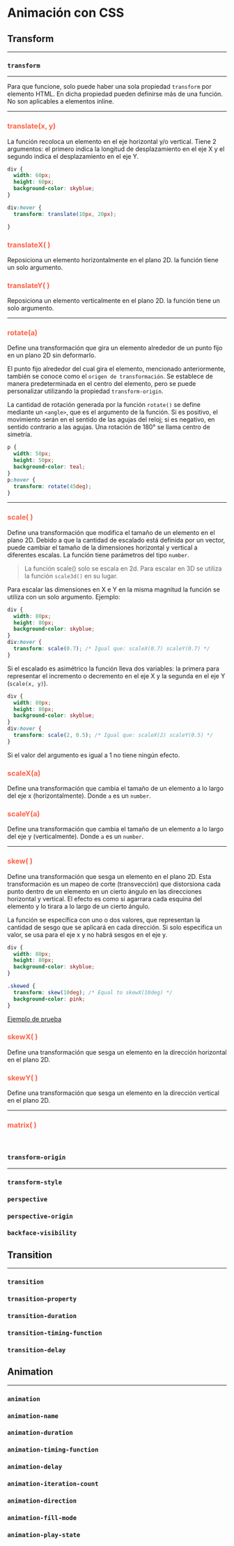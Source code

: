 # Animación con CSS

## Transform

---

### `transform`

---

Para que funcione, solo puede haber una sola propiedad `transform` por elemento HTML. En dicha propiedad pueden definirse más de una función. No son aplicables a elementos inline.

---

### <span style="color: tomato"> translate(x, y)

La función recoloca un elemento en el eje horizontal y/o vertical. Tiene 2 argumentos: el primero indica la longitud de desplazamiento en el eje X y el segundo indica el desplazamiento en el eje Y.

```css
div {
  width: 60px;
  height: 60px;
  background-color: skyblue;
}

div:hover {
  transform: translate(10px, 20px);

}
```

### <span style="color: tomato"> translateX( )

Reposiciona un elemento horizontalmente en el plano 2D. la función tiene un solo argumento.

### <span style="color: tomato"> translateY( )

Reposiciona un elemento verticalmente en el plano 2D. la función tiene un solo argumento.

---

### <span style="color: tomato"> rotate(a)

Define una transformación que gira un elemento alrededor de un punto fijo en un plano 2D sin deformarlo.

El punto fijo alrededor del cual gira el elemento, mencionado anteriormente, también se conoce como el `origen de transformación`. Se establece de manera predeterminada en el centro del elemento, pero se puede personalizar utilizando la propiedad `transform-origin`.

La cantidad de rotación generada por la función `rotate()` se define mediante un `<angle>`, que es el argumento de la función. Si es positivo, el movimiento serán en el sentido de las agujas del reloj; si es negativo, en sentido contrario a las agujas. Una rotación de 180° se llama centro de simetría.

```css
p {
  width: 50px;
  height: 50px;
  background-color: teal;
}
p:hover {
  transform: rotate(45deg);
}
```

---

### <span style="color: tomato"> scale( )

Define una transformación que modifica el tamaño de un elemento en el plano 2D. Debido a que la cantidad de escalado está definida por un vector, puede cambiar el tamaño de la dimensiones horizontal y vertical a diferentes escalas. La función tiene parámetros del tipo `number`.

>La función scale() solo se escala en 2d. Para escalar en 3D se utiliza la función `scale3d()` en su lugar.

Para escalar las dimensiones en X e Y en la misma magnitud la función se utiliza con un solo argumento. Ejemplo:

```css
div {
  width: 80px;
  height: 80px;
  background-color: skyblue;
}
div:hover {
  transform: scale(0.7); /* Igual que: scaleX(0.7) scaleY(0.7) */
}
```

Si el escalado es asimétrico la función lleva dos variables: la primera para representar el incremento o decremento en el eje X y la segunda en el eje Y (`scale(x, y)`).

```css
div {
  width: 80px;
  height: 80px;
  background-color: skyblue;
}
div:hover {
  transform: scale(2, 0.5); /* Igual que: scaleX(2) scaleY(0.5) */
}
```

Si el valor del argumento es igual a 1 no tiene ningún efecto.

### <span style="color: tomato"> scaleX(a)

Define una transformación que cambia el tamaño de un elemento a lo largo del eje x (horizontalmente). Donde `a` es un `number`.

### <span style="color: tomato"> scaleY(a)

Define una transformación que cambia el tamaño de un elemento a lo largo del eje y (verticalmente). Donde `a` es un `number`.

---

### <span style="color: tomato"> skew( )

Define una transformación que sesga un elemento en el plano 2D. Esta transformación es un mapeo de corte (transvección) que distorsiona cada punto dentro de un elemento en un cierto ángulo en las direcciones horizontal y vertical. El efecto es como si agarrara cada esquina del elemento y lo tirara a lo largo de un cierto ángulo.

La función se especifica con uno o dos valores, que representan la cantidad de sesgo que se aplicará en cada dirección. Si solo especifica un valor, se usa para el eje x y no habrá sesgos en el eje y.

```css
div {
  width: 80px;
  height: 80px;
  background-color: skyblue;
}

.skewed {
  transform: skew(10deg); /* Equal to skewX(10deg) */
  background-color: pink;
}
```

[Ejemplo de prueba](./ejemplos/skew.html)

### <span style="color: tomato"> skewX( )

Define una transformación que sesga un elemento en la dirección horizontal en el plano 2D.

### <span style="color: tomato"> skewY( )

Define una transformación que sesga un elemento en la dirección vertical en el plano 2D.

---

### <span style="color: tomato"> matrix( )

<br>

### `transform-origin`

---

### `transform-style`

### `perspective`

### `perspective-origin`

### `backface-visibility`

## Transition

---

### `transition`

### `trnasition-property`

### `transition-duration`

### `transition-timing-function`

### `transition-delay`

## Animation

---

### `animation`

### `animation-name`

### `animation-duration`

### `animation-timing-function`

### `animation-delay`

### `animation-iteration-count`

### `animation-direction`

### `animation-fill-mode`

### `animation-play-state`
